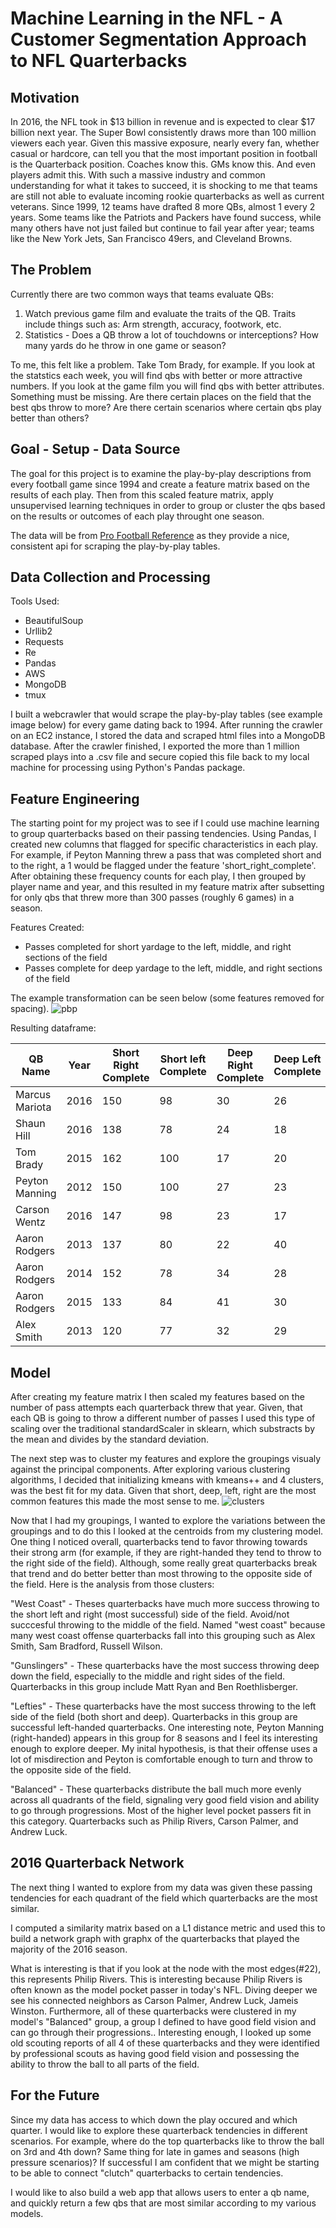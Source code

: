 # Machine Learning in the NFL - A Customer Segmentation Approach to NFL Quarterbacks

## Motivation
In 2016, the NFL took in $13 billion in revenue and is expected to clear $17 billion next year. The Super Bowl consistently draws more than 100 million viewers each year. Given this massive exposure, nearly every fan, whether casual or hardcore, can tell you that the most important position in football is the Quarterback position. Coaches know this. GMs know this. And even players admit this. With such a massive industry and common understanding for what it takes to succeed, it is shocking to me that teams are still not able to evaluate incoming rookie quarterbacks as well as current veterans. Since 1999, 12 teams have drafted 8 more QBs, almost 1 every 2 years. Some teams like the Patriots and Packers have found success, while many others have not just failed but continue to fail year after year; teams like the New York Jets, San Francisco 49ers, and Cleveland Browns.
 
 ## The Problem
 Currently there are two common ways that teams evaluate QBs:
 1. Watch previous game film and evaluate the traits of the QB. Traits include things such as: Arm strength, accuracy, footwork, etc.
 1. Statistics - Does a QB throw a lot of touchdowns or interceptions? How many yards do he throw in one game or season?
     
 To me, this felt like a problem. Take Tom Brady, for example. If you look at the statstics each week, you will find qbs with better or more attractive numbers. If you look at the game film you will find qbs with better attributes. Something must be missing. Are there certain places on the field that the best qbs throw to more? Are there certain scenarios where certain qbs play better than others?
 
 ## Goal - Setup - Data Source
 The goal for this project is to examine the play-by-play descriptions from every football game since 1994 and create a feature matrix based on the results of each play. Then from this scaled feature matrix, apply unsupervised learning techniques in order to group or cluster the qbs based on the results or outcomes of each play throught one season. 
 
 The data will be from [Pro Football Reference](http://http://www.pro-football-reference.com/) as they provide a nice, consistent api for scraping the play-by-play tables.
 
 ## Data Collection and Processing
 Tools Used:
* BeautifulSoup
* Urllib2
* Requests
* Re 
* Pandas
* AWS
* MongoDB
* tmux

I built a webcrawler that would scrape the play-by-play tables (see example image below) for every game dating back to 1994. After running the crawler on an EC2 instance, I stored the data and scraped html files into a MongoDB database. After the crawler finished, I exported the more than 1 million scraped plays into a .csv file and secure copied this file back to my local machine for processing using Python's Pandas package.

## Feature Engineering
The starting point for my project was to see if I could use machine learning to group quarterbacks based on their passing tendencies. Using Pandas, I created new columns that flagged for specific characteristics in each play. For example, if Peyton Manning threw a pass that was completed short and to the right, a 1 would be flagged under the feature 'short_right_complete'. After obtaining these frequency counts for each play, I then grouped by player name and year, and this resulted in my feature matrix after subsetting for only qbs that threw more than 300 passes (roughly 6 games) in a season. 

Features Created:
* Passes completed for short yardage to the left, middle, and right sections of the field
* Passes complete for deep yardage to the left, middle, and right sections of the field

The example transformation can be seen below (some features removed for spacing).
![pbp](https://github.com/BradenJones5/galvanize_capstone/blob/master/pbp_snapshot.jpeg)

Resulting dataframe:

| QB Name | Year | Short Right Complete | Short left Complete | Deep Right Complete | Deep Left Complete |
| ------- | ---- | -------------------- | ------------------- | ------------------- | ------------------ |
| Marcus Mariota | 2016 | 150 | 98 | 30 | 26 |
| Shaun Hill | 2016 | 138 | 78 | 24 | 18 |
| Tom Brady | 2015 | 162 | 100 | 17 | 20 |
| Peyton Manning | 2012 | 150 | 100 | 27 | 23 |
| Carson Wentz | 2016 | 147 | 98 | 23 | 17 |
| Aaron Rodgers | 2013 | 137 | 80 | 22 | 40 |
| Aaron Rodgers | 2014 | 152 | 78 | 34 | 28 |
| Aaron Rodgers | 2015 | 133 | 84 | 41 | 30 |
| Alex Smith | 2013 | 120 | 77 | 32 | 29 |

## Model
After creating my feature matrix I then scaled my features based on the number of pass attempts each quarterback threw that year. Given, that each QB is going to throw a different number of passes I used this type of scaling over the traditional standardScaler in sklearn, which substracts by the mean and divides by the standard deviation.

The next step was to cluster my features and explore the groupings visualy against the principal components. After exploring various clustering algorithms, I decided that initializing kmeans with kmeans++ and 4 clusters, was the best fit for my data. Given that short, deep, left, right are the most common features this made the most sense to me.
![clusters](https://github.com/BradenJones5/galvanize_capstone/blob/master/base_cluster.png)

Now that I had my groupings, I wanted to explore the variations between the groupings and to do this I looked at the centroids from my clustering model. One thing I noticed overall, quarterbacks tend to favor throwing towards their strong arm (for example, if they are right-handed they tend to throw to the right side of the field). Although, some really great quarterbacks break that trend and do better better than most throwing to the opposite side of the field. Here is the analysis from those clusters:

"West Coast" - Theses quarterbacks have much more success throwing to the short left and right (most successful) side of the field. Avoid/not succcesful throwing to the middle of the field. Named "west coast" because many west coast offense quarterbacks fall into this grouping such as Alex Smith, Sam Bradford, Russell Wilson.

"Gunslingers" - These quarterbacks have the most success throwing deep down the field, especially to the middle and right sides of the field. Quarterbacks in this group include Matt Ryan and Ben Roethlisberger.

"Lefties" - These quarterbacks have the most success throwing to the left side of the field (both short and deep). Quarterbacks in this group are successful left-handed quarterbacks. One interesting note, Peyton Manning (right-handed) appears in this group for 8 seasons and I feel its interesting enough to explore deeper. My inital hypothesis, is that their offense uses a lot of misdirection and Peyton is comfortable enough to turn and throw to the opposite side of the field.

"Balanced" - These quarterbacks distribute the ball much more evenly across all quadrants of the field, signaling very good field vision and ability to go through progressions. Most of the higher level pocket passers fit in this category. Quarterbacks such as Philip Rivers, Carson Palmer, and Andrew Luck.

## 2016 Quarterback Network
The next thing I wanted to explore from my data was given these passing tendencies for each quadrant of the field which quarterbacks are the most similar. 

I computed a similarity matrix based on a L1 distance metric and used this to build a network graph with graphx of the quarterbacks that played the majority of the 2016 season.

What is interesting is that if you look at the node with the most edges(#22), this represents Philip Rivers. This is interesting because Philip Rivers is often known as the model pocket passer in today's NFL. Diving deeper we see his connected neighbors as Carson Palmer, Andrew Luck, Jameis Winston. Furthermore, all of these quarterbacks were clustered in my model's "Balanced" group, a group I defined to have good field vision and can go through their progressions.. Interesting enough, I looked up some old scouting reports of all 4 of these quarterbacks and they were identified by professional scouts as having good field vision and possessing the ability to throw the ball to all parts of the field.

## For the Future
Since my data has access to which down the play occured and which quarter. I would like to explore these quarterback tendencies in different scenarios. For example, where do the top quarterbacks like to throw the ball on 3rd and 4th down? Same thing for late in games and seasons (high pressure scenarios)? If successful I am confident that we might be starting to be able to connect "clutch" quarterbacks to certain tendencies.

I would like to also build a web app that allows users to enter a qb name, and quickly return a few qbs that are most similar according to my various models.



